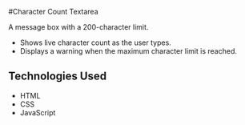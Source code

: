 #Character Count Textarea

A message box with a 200-character limit.  
- Shows live character count as the user types.  
- Displays a warning when the maximum character limit is reached.

## Technologies Used
- HTML  
- CSS  
- JavaScript
